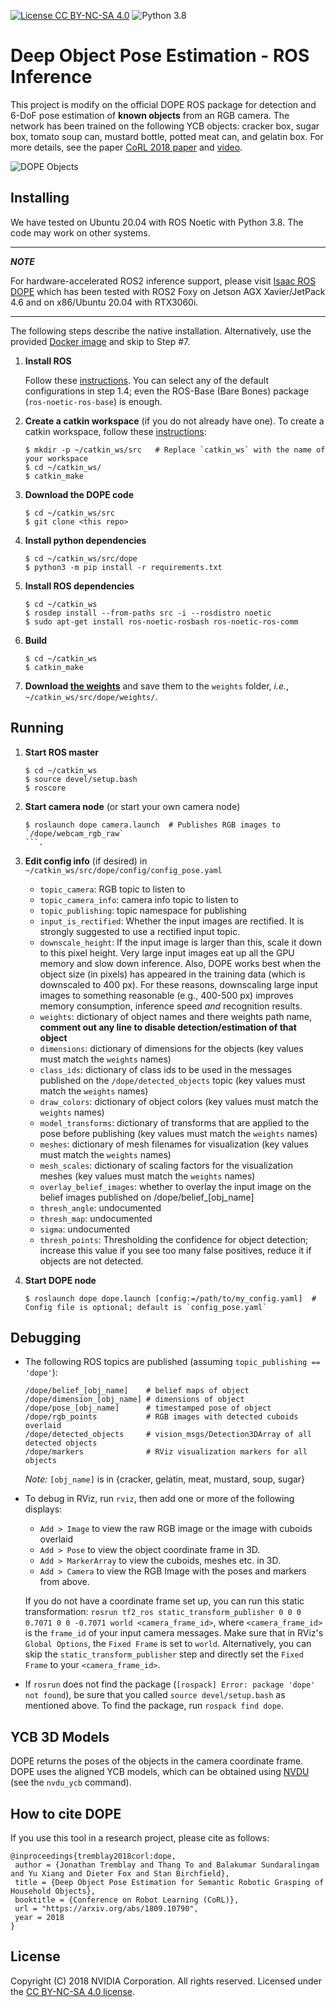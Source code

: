 [![License CC BY-NC-SA 4.0](https://img.shields.io/badge/License-CC%20BY--NC--SA%204.0-blue.svg)](https://creativecommons.org/licenses/by-nc-sa/4.0/legalcode)
![Python 3.8](https://img.shields.io/badge/python-3.8-blue.svg)
# Deep Object Pose Estimation - ROS Inference

This project is modify on the official DOPE ROS package for detection and 6-DoF pose estimation of **known objects** from an RGB camera.  The network has been trained on the following YCB objects:  cracker box, sugar box, tomato soup can, mustard bottle, potted meat can, and gelatin box.  For more details, see the paper [CoRL 2018 paper](https://arxiv.org/abs/1809.10790) and [video](https://youtu.be/yVGViBqWtBI).

![DOPE Objects](dope_objects.png)


## Installing

We have tested on Ubuntu 20.04 with ROS Noetic with Python 3.8. The code may work on other systems.

---
***NOTE***

For hardware-accelerated ROS2 inference support, please visit [Isaac ROS DOPE](https://github.com/NVIDIA-ISAAC-ROS/isaac_ros_pose_estimation/tree/main/isaac_ros_dope) which has been tested with ROS2 Foxy on Jetson AGX Xavier/JetPack 4.6 and on x86/Ubuntu 20.04 with RTX3060i.

---

The following steps describe the native installation. Alternatively, use the provided [Docker image](docker/readme.md) and skip to Step #7.

1. **Install ROS**

    Follow these [instructions](http://wiki.ros.org/noetic/Installation/Ubuntu).
    You can select any of the default configurations in step 1.4; even the
    ROS-Base (Bare Bones) package (`ros-noetic-ros-base`) is enough.

2. **Create a catkin workspace** (if you do not already have one). To create a catkin workspace, follow these [instructions](http://wiki.ros.org/catkin/Tutorials/create_a_workspace):
    ```
    $ mkdir -p ~/catkin_ws/src   # Replace `catkin_ws` with the name of your workspace
    $ cd ~/catkin_ws/
    $ catkin_make
    ```

3. **Download the DOPE code**
    ```
    $ cd ~/catkin_ws/src
    $ git clone <this repo>
    ```

4. **Install python dependencies**
    ```
    $ cd ~/catkin_ws/src/dope
    $ python3 -m pip install -r requirements.txt
    ```

5. **Install ROS dependencies**
    ```
    $ cd ~/catkin_ws
    $ rosdep install --from-paths src -i --rosdistro noetic
    $ sudo apt-get install ros-noetic-rosbash ros-noetic-ros-comm
    ```

6. **Build**
    ```
    $ cd ~/catkin_ws
    $ catkin_make
    ```

7. **Download [the weights](https://drive.google.com/open?id=1DfoA3m_Bm0fW8tOWXGVxi4ETlLEAgmcg)** and save them to the `weights` folder, *i.e.*, `~/catkin_ws/src/dope/weights/`.


## Running

1. **Start ROS master**
    ```
    $ cd ~/catkin_ws
    $ source devel/setup.bash
    $ roscore
    ```

2. **Start camera node** (or start your own camera node)
    ```
    $ roslaunch dope camera.launch  # Publishes RGB images to `/dope/webcam_rgb_raw`
    ```.

3. **Edit config info** (if desired) in `~/catkin_ws/src/dope/config/config_pose.yaml`
    * `topic_camera`: RGB topic to listen to
    * `topic_camera_info`: camera info topic to listen to
    * `topic_publishing`: topic namespace for publishing
    * `input_is_rectified`: Whether the input images are rectified. It is strongly suggested to use a rectified input topic.
    * `downscale_height`: If the input image is larger than this, scale it down to this pixel height. Very large input images eat up all the GPU memory and slow down inference. Also, DOPE works best when the object size (in pixels) has appeared in the training data (which is downscaled to 400 px). For these reasons, downscaling large input images to something reasonable (e.g., 400-500 px) improves memory consumption, inference speed *and* recognition results.
    * `weights`: dictionary of object names and there weights path name, **comment out any line to disable detection/estimation of that object**
    * `dimensions`: dictionary of dimensions for the objects  (key values must match the `weights` names)
    * `class_ids`: dictionary of class ids to be used in the messages published on the `/dope/detected_objects` topic (key values must match the `weights` names)
    * `draw_colors`: dictionary of object colors (key values must match the `weights` names)
    * `model_transforms`: dictionary of transforms that are applied to the pose before publishing (key values must match the `weights` names)
    * `meshes`: dictionary of mesh filenames for visualization (key values must match the `weights` names)
    * `mesh_scales`: dictionary of scaling factors for the visualization meshes (key values must match the `weights` names)
    * `overlay_belief_images`: whether to overlay the input image on the belief images published on /dope/belief_[obj_name]
    * `thresh_angle`: undocumented
    * `thresh_map`: undocumented
    * `sigma`: undocumented
    * `thresh_points`: Thresholding the confidence for object detection; increase this value if you see too many false positives, reduce it if  objects are not detected.

4. **Start DOPE node**
    ```
    $ roslaunch dope dope.launch [config:=/path/to/my_config.yaml]  # Config file is optional; default is `config_pose.yaml`
    ```


## Debugging

* The following ROS topics are published (assuming `topic_publishing == 'dope'`):
    ```
    /dope/belief_[obj_name]    # belief maps of object
    /dope/dimension_[obj_name] # dimensions of object
    /dope/pose_[obj_name]      # timestamped pose of object
    /dope/rgb_points           # RGB images with detected cuboids overlaid
    /dope/detected_objects     # vision_msgs/Detection3DArray of all detected objects
    /dope/markers              # RViz visualization markers for all objects
    ```
    *Note:* `[obj_name]` is in {cracker, gelatin, meat, mustard, soup, sugar}

* To debug in RViz, run `rviz`, then add one or more of the following displays:
    * `Add > Image` to view the raw RGB image or the image with cuboids overlaid
    * `Add > Pose` to view the object coordinate frame in 3D.
    * `Add > MarkerArray` to view the cuboids, meshes etc. in 3D.
    * `Add > Camera` to view the RGB Image with the poses and markers from above.

    If you do not have a coordinate frame set up, you can run this static transformation: `rosrun tf2_ros static_transform_publisher 0 0 0 0.7071 0 0 -0.7071 world <camera_frame_id>`, where `<camera_frame_id>` is the `frame_id` of your input camera messages.  Make sure that in RViz's `Global Options`, the `Fixed Frame` is set to `world`. Alternatively, you can skip the `static_transform_publisher` step and directly set the `Fixed Frame` to your `<camera_frame_id>`.

* If `rosrun` does not find the package (`[rospack] Error: package 'dope' not found`), be sure that you called `source devel/setup.bash` as mentioned above.  To find the package, run `rospack find dope`.


## YCB 3D Models

DOPE returns the poses of the objects in the camera coordinate frame.  DOPE uses the aligned YCB models, which can be obtained using [NVDU](https://github.com/NVIDIA/Dataset_Utilities) (see the `nvdu_ycb` command).


## How to cite DOPE 

If you use this tool in a research project, please cite as follows:
```
@inproceedings{tremblay2018corl:dope,
 author = {Jonathan Tremblay and Thang To and Balakumar Sundaralingam and Yu Xiang and Dieter Fox and Stan Birchfield},
 title = {Deep Object Pose Estimation for Semantic Robotic Grasping of Household Objects},
 booktitle = {Conference on Robot Learning (CoRL)},
 url = "https://arxiv.org/abs/1809.10790",
 year = 2018
}
```

## License

Copyright (C) 2018 NVIDIA Corporation. All rights reserved. Licensed under the [CC BY-NC-SA 4.0 license](https://creativecommons.org/licenses/by-nc-sa/4.0/legalcode).

